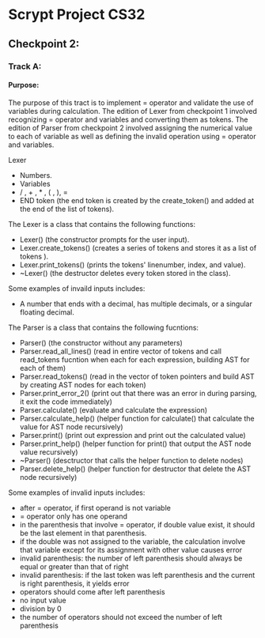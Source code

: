 # Scrypt Project CS32
## Checkpoint 2: 
### Track A: 
#### Purpose: 
The purpose of this tract is to implement = operator and validate the use of variables during calculation. The edition of Lexer from checkpoint 1 involved recognizing = operator and variables and converting them as tokens. The edition of Parser from checkpoint 2 involved assigning the numerical value to each of variable as well as defining the invalid operation using = operator and variables. 

Lexer 
* Numbers.
* Variables
* / , + , * , ( , ), =
* END token (the end token is created by the create_token() and added at the end of the list of tokens).

The Lexer is a class that contains the following functions:
* Lexer() (the constructor prompts for the user input).
* Lexer.create_tokens() (creates a series of tokens and stores it as a list of tokens ).
* Lexer.print_tokens() (prints the tokens' linenumber, index, and value).
* ~Lexer() (the destructor deletes every token stored in the class).

Some examples of invaild inputs includes: 
* A number that ends with a decimal, has multiple decimals, or a singular floating decimal.

The Parser is a class that contains the following fucntions:
* Parser() (the constructor without any parameters)
* Parser.read_all_lines() (read in entire vector of tokens and call read_tokens fucntion when each for each expression, building AST for each of them)
* Parser.read_tokens() (read in the vector of token pointers and build AST by creating AST nodes for each token)
* Parser.print_error_2() (print out that there was an error in during parsing, it exit the code immediately)
* Parser.calculate() (evaluate and calculate the expression)
* Parser.calculate_help() (helper function for calculate() that calculate the value for AST node recursively)
* Parser.print() (print out expression and print out the calculated value)
* Parser.print_help() (helper function for print() that output the AST node value recursively)
* ~Parser() (desctructor that calls the helper function to delete nodes) 
* Parser.delete_help() (helper function for destructor that delete the AST node recursively)

Some examples of invalid inputs includes:
* after = operator, if first operand is not variable
* = operator only has one operand
* in the parenthesis that involve = operator, if double value exist, it should be the last element in that parenthesis. 
* if the double was not assigned to the variable, the calculation involve that variable except for its assignment with other value causes error
* invalid parenthesis: the number of left parenthesis should always be equal or greater than that of right
* invalid parenthesis: if the last token was left parenthesis and the current is right parenthesis, it yields error
* operators should come after left parenthesis
* no input value
* division by 0
* the number of operators should not exceed the number of left parenthesis
